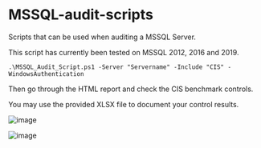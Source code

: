 # MSSQL-audit-scripts

Scripts that can be used when auditing a MSSQL Server.

This script has currently been tested on MSSQL 2012, 2016 and 2019.

````
.\MSSQL_Audit_Script.ps1 -Server "Servername" -Include "CIS" -WindowsAuthentication
````

Then go through the HTML report and check the CIS benchmark controls. 

You may use the provided XLSX file to document your control results.


![image](https://github.com/Haxxnet/MSSQL-audit-scripts/assets/21357789/71c2708f-4a6f-402f-8a47-9e6472eeafd0)

![image](https://github.com/Haxxnet/MSSQL-audit-scripts/assets/21357789/dec569e3-d503-4ed1-855f-922b9201f60d)
